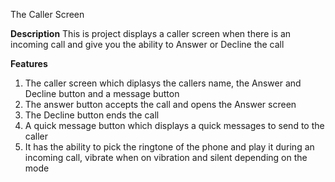 The Caller Screen

****Description****
This is project displays a caller screen when there is an incoming call and give you the ability to Answer or Decline the call


****Features****
1. The caller screen which diplasys the callers name, the Answer and Decline button and a message button
2. The answer button accepts the call and opens the Answer screen
3. The Decline button ends the call
4. A quick message button which displays a quick messages to send to the caller
5. It has the ability to pick the ringtone of the phone and play it during an incoming call, vibrate when on vibration and silent depending on the mode 

